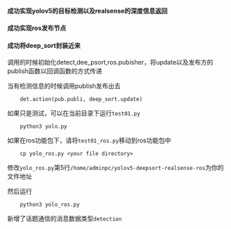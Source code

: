 #### 成功实现yolov5的目标检测以及realsense的深度信息返回
#### 成功实现ros发布节点
#### 成功将deep_sort封装近来

调用的时候初始化detect,dee_psort,ros.pubisher，将update以及发布方的publish函数以回调函数的方式传递

当有检测信息的时候调用publish发布出去

```
    det.action(pub.publi, deep_sort.update)
```


如果只是测试，可以在当前目录下运行`test01.py`
```
    python3 yolo.py
```

如果在ros功能包下，请将`test01_ros.py`移动到ros功能包中
```
    cp yolo_ros.py <your file directory>
```

修改`yolo_ros.py`第5行`/home/adminpc/yolov5-deepsort-realsense-ros`为你的文件地址

然后运行

```
    python3 yolo_ros.py
```

新增了话题通信的消息数据类型`detection`

